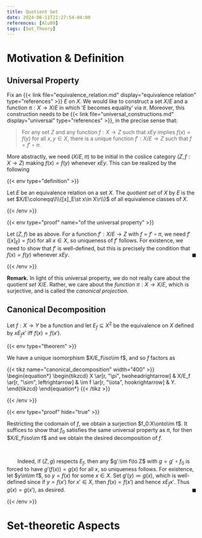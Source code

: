 ```yaml
---
title: Quotient Set
date: 2024-06-11T21:27:54-04:00
references: [Alu09]
tags: [Set_Theory]
---
```


# Motivation & Definition

## Universal Property

Fix an {{< link file="equivalence_relation.md" display="equivalence relation" type="references" >}} $E$ on $X$. We would like to construct a set $X/E$ and a function $\pi:X\to X/E$ in which ‘$E$ becomes equality’ via $\pi$. Moreover, this construction needs to be {{< link file="universal_constructions.md" display="universal" type="references" >}}, in the precise sense that:

>For any set $Z$ and any function $f:X\to Z$ such that $xEy$ implies $f(x)=f(y)$ for all $x,y\in X$, there is a unique function $f':X/E\to Z$ such that $f=f'\circ\pi$.

More abstractly, we need $(X/E,\pi)$ to be initial in the coslice category $(Z,f:X\to Z)$ making $f(x)=f(y)$ whenever $xEy$. This can be realized by the following

{{< env type="definition" >}}

Let $E$ be an equivalence relation on a set $X$. The *quotient set* of $X$ by $E$ is the set $X/E\coloneqq\l\\{[x]_E\st x\in X\r\\}$ of all equivalence classes of $X$.

{{< /env >}}

{{< env type="proof" name="of the universal property" >}}

Let $(Z,f)$ be as above. For a function $f':X/E\to Z$ with $f=f'\circ\pi$, we need $f'([x]_E)=f(x)$ for all $x\in X$, so uniqueness of $f'$ follows. For existence, we need to show that $f'$ is well-defined, but this is precisely the condition that $f(x)=f(y)$ whenever $xEy$.<span style="float:right;">$\blacksquare$</span>

{{< /env >}}

<div class="space"></div>

**Remark.** In light of this universal property, we do not really care about the quotient *set* $X/E$. Rather, we care about the *function* $\pi:X\to X/E$, which is surjective, and is called the *canonical projection*.

<div class="space"></div>

## Canonical Decomposition

Let $f:X\to Y$ be a function and let $E_f\subseteq X^2$ be the equivalence on $X$ defined by $xE_fx'$ iff $f(x)=f(x')$.

{{< env type="theorem" >}}

We have a unique isomorphism $X/E_f\iso\im f$, and so $f$ factors as

{{< tikz name="canonical_decomposition" width="400" >}}
\begin{equation*}
    \begin{tikzcd}
        X \ar[r, "\pi", twoheadrightarrow] & X/E_f \ar[r, "\sim", leftrightarrow] & \im f \ar[r, "\iota", hookrightarrow] & Y.
    \end{tikzcd}
\end{equation*}
{{< /tikz >}}

{{< /env >}}

{{< env type="proof" hide="true" >}}

Restricting the codomain of $f$, we obtain a surjection $f_0:X\onto\im f$. It suffices to show that $f_0$ satisfies the same universal property as $\pi$, for then $X/E_f\iso\im f$ and we obtain the desired decomposition of $f$.

<br>

&emsp;&emsp;Indeed, if $(Z,g)$ respects $E_f$, then any $g':\im f\to Z$ with $g=g'\circ f_0$ is forced to have $g'(f(x))=g(x)$ for all $x$, so uniqueness follows. For existence, let $y\in\im f$, so $y=f(x)$ for some $x\in X$. Set $g'(y)\coloneqq g(x)$, which is well-defined since if $y=f(x')$ for $x'\in X$, then $f(x)=f(x')$ and hence $xE_fx'$. Thus $g(x)=g(x')$, as desired.<span style="float:right;">$\blacksquare$</span>

{{< /env >}}

# Set-theoretic Aspects
